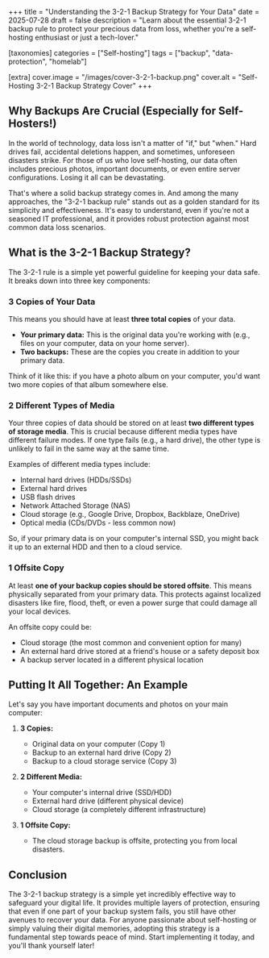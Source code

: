 +++
title = "Understanding the 3-2-1 Backup Strategy for Your Data"
date = 2025-07-28
draft = false
description = "Learn about the essential 3-2-1 backup rule to protect your precious data from loss, whether you're a self-hosting enthusiast or just a tech-lover."

[taxonomies]
categories = ["Self-hosting"]
tags = ["backup", "data-protection", "homelab"]

[extra]
cover.image = "/images/cover-3-2-1-backup.png"
cover.alt = "Self-Hosting 3-2-1 Backup Strategy Cover"
+++

## Why Backups Are Crucial (Especially for Self-Hosters!)

In the world of technology, data loss isn't a matter of "if," but "when." Hard drives fail, accidental deletions happen, and sometimes, unforeseen disasters strike. For those of us who love self-hosting, our data often includes precious photos, important documents, or even entire server configurations. Losing it all can be devastating.

That's where a solid backup strategy comes in. And among the many approaches, the "3-2-1 backup rule" stands out as a golden standard for its simplicity and effectiveness. It's easy to understand, even if you're not a seasoned IT professional, and it provides robust protection against most common data loss scenarios.

## What is the 3-2-1 Backup Strategy?

The 3-2-1 rule is a simple yet powerful guideline for keeping your data safe. It breaks down into three key components:

### 3 Copies of Your Data

This means you should have at least **three total copies** of your data.
*   **Your primary data:** This is the original data you're working with (e.g., files on your computer, data on your home server).
*   **Two backups:** These are the copies you create in addition to your primary data.

Think of it like this: if you have a photo album on your computer, you'd want two more copies of that album somewhere else.

### 2 Different Types of Media

Your three copies of data should be stored on at least **two different types of storage media**. This is crucial because different media types have different failure modes. If one type fails (e.g., a hard drive), the other type is unlikely to fail in the same way at the same time.

Examples of different media types include:
*   Internal hard drives (HDDs/SSDs)
*   External hard drives
*   USB flash drives
*   Network Attached Storage (NAS)
*   Cloud storage (e.g., Google Drive, Dropbox, Backblaze, OneDrive)
*   Optical media (CDs/DVDs - less common now)

So, if your primary data is on your computer's internal SSD, you might back it up to an external HDD and then to a cloud service.

### 1 Offsite Copy

At least **one of your backup copies should be stored offsite**. This means physically separated from your primary data. This protects against localized disasters like fire, flood, theft, or even a power surge that could damage all your local devices.

An offsite copy could be:
*   Cloud storage (the most common and convenient option for many)
*   An external hard drive stored at a friend's house or a safety deposit box
*   A backup server located in a different physical location

## Putting It All Together: An Example

Let's say you have important documents and photos on your main computer:

1.  **3 Copies:**
    *   Original data on your computer (Copy 1)
    *   Backup to an external hard drive (Copy 2)
    *   Backup to a cloud storage service (Copy 3)

2.  **2 Different Media:**
    *   Your computer's internal drive (SSD/HDD)
    *   External hard drive (different physical device)
    *   Cloud storage (a completely different infrastructure)

3.  **1 Offsite Copy:**
    *   The cloud storage backup is offsite, protecting you from local disasters.

## Conclusion

The 3-2-1 backup strategy is a simple yet incredibly effective way to safeguard your digital life. It provides multiple layers of protection, ensuring that even if one part of your backup system fails, you still have other avenues to recover your data. For anyone passionate about self-hosting or simply valuing their digital memories, adopting this strategy is a fundamental step towards peace of mind. Start implementing it today, and you'll thank yourself later!
